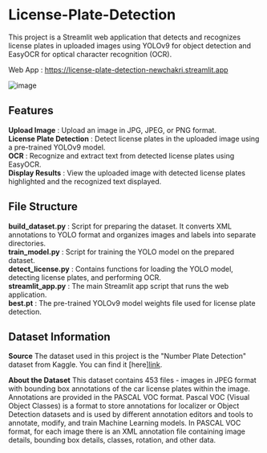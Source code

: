 # License-Plate-Detection

This project is a Streamlit web application that detects and recognizes license plates in uploaded images using YOLOv9 for object detection and EasyOCR for optical character recognition (OCR).

Web App : https://license-plate-detection-newchakri.streamlit.app

![image](https://github.com/NewChakri/License-Plate-Detection/assets/99199609/bb54dcd1-19c8-4297-92f5-268badee6e94)


## Features
**Upload Image** : Upload an image in JPG, JPEG, or PNG format. <br />
**License Plate Detection** : Detect license plates in the uploaded image using a pre-trained YOLOv9 model. <br />
**OCR** : Recognize and extract text from detected license plates using EasyOCR. <br />
**Display Results** : View the uploaded image with detected license plates highlighted and the recognized text displayed. <br />


## File Structure
**build_dataset.py** : Script for preparing the dataset. It converts XML annotations to YOLO format and organizes images and labels into separate directories. <br />
**train_model.py** : Script for training the YOLO model on the prepared dataset. <br />
**detect_license.py** : Contains functions for loading the YOLO model, detecting license plates, and performing OCR. <br />
**streamlit_app.py** : The main Streamlit app script that runs the web application. <br />
**best.pt** : The pre-trained YOLOv9 model weights file used for license plate detection. <br />


## Dataset Information
**Source**
The dataset used in this project is the "Number Plate Detection" dataset from Kaggle. You can find it [here][link](https://www.kaggle.com/datasets/aslanahmedov/number-plate-detection).

**About the Dataset**
This dataset contains 453 files - images in JPEG format with bounding box annotations of the car license plates within the image. Annotations are provided in the PASCAL VOC format. Pascal VOC (Visual Object Classes) is a format to store annotations for localizer or Object Detection datasets and is used by different annotation editors and tools to annotate, modify, and train Machine Learning models. In PASCAL VOC format, for each image there is an XML annotation file containing image details, bounding box details, classes, rotation, and other data.
